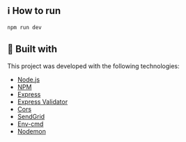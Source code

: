 ## :information_source: How to run

```bash
npm run dev
```

## :rocket: Built with

This project was developed with the following technologies:

-  [Node.js](https://github.com/nodesource/distributions/blob/master/README.md)
-  [NPM](https://www.npmjs.com/)
-  [Express](https://www.npmjs.com/package/express)
-  [Express Validator](https://www.npmjs.com/package/express-validator)
-  [Cors](https://www.npmjs.com/package/cors)
-  [SendGrid](https://www.npmjs.com/package/@sendgrid/mail)
-  [Env-cmd](https://www.npmjs.com/package/env-cmd)
-  [Nodemon](https://www.npmjs.com/package/nodemon)
